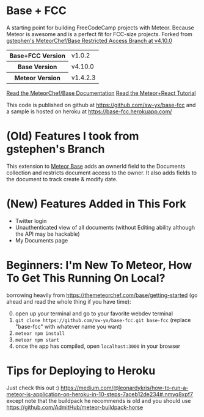 # Base + FCC
A starting point for building FreeCodeCamp projects with Meteor. Because Meteor is awesome and is a perfect fit for FCC-size projects. Forked from [gstephen's MeteorChef/Base Restricted Access Branch at v4.10.0](https://github.com/rgstephens/base/tree/extendDoc)

<table>
  <tbody>
    <tr>
      <th>Base+FCC Version</th>
      <td>v1.0.2</td>
    </tr>
    <tr>
      <th>Base Version</th>
      <td>v4.10.0</td>
    </tr>
    <tr>
      <th>Meteor Version</th>
      <td>v1.4.2.3</td>
    </tr>
  </tbody>
</table>

[Read the MeteorChef/Base Documentation](http://themeteorchef.com/base)
[Read the Meteor+React Tutorial](https://www.meteor.com/tutorials/react/creating-an-app)

This code is published on github at <https://github.com/sw-yx/base-fcc> and a sample is hosted on heroku at <https://base-fcc.herokuapp.com/>

# (Old) Features I took from gstephen's Branch

This extension to [Meteor Base](http://themeteorchef.com/base) adds an ownerId field to the Documents collection and restricts document access to the owner. It also adds fields to the document to track create & modify date.

# (New) Features Added in This Fork

- Twitter login
- Unauthenticated view of all documents (without Editing ability although the API may be hackable)
- My Documents page

# Beginners: I'm New To Meteor, How To Get This Running On Local?

borrowing heavily from <https://themeteorchef.com/base/getting-started> (go ahead and read the whole thing if you have time):

0. open up your terminal and go to your favorite webdev terminal
1. `git clone https://github.com/sw-yx/base-fcc.git base-fcc` (replace "base-fcc" with whatever name you want)
2. `meteor npm install`
3. `meteor npm start`
4. once the app has compiled, open `localhost:3000` in your browser

# Tips for Deploying to Heroku

Just check this out :) <https://medium.com/@leonardykris/how-to-run-a-meteor-js-application-on-heroku-in-10-steps-7aceb12de234#.nmyq8xpf7> except note that the buildpack he recommends is old and you should use <https://github.com/AdmitHub/meteor-buildpack-horse>